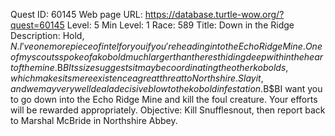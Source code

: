 Quest ID: 60145
Web page URL: https://database.turtle-wow.org/?quest=60145
Level: 5
Min Level: 1
Race: 589
Title: Down in the Ridge
Description: Hold, $N. I've one more piece of intel for you if you're heading into the Echo Ridge Mine. One of my scouts spoke of a kobold much larger than the rest hiding deep within the heart of the mine.$B$BIts size suggests it may be coordinating the other kobolds, which makes its mere existence a great threat to Northshire. Slay it, and we may very well deal a decisive blow to the kobold infestation.$B$BI want you to go down into the Echo Ridge Mine and kill the foul creature. Your efforts will be rewarded appropriately.
Objective: Kill Snufflesnout, then report back to Marshal McBride in Northshire Abbey.
